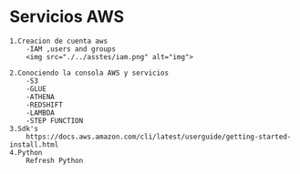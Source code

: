 # Servicios AWS

    1.Creacion de cuenta aws
        -IAM ,users and groups
        <img src="./../asstes/iam.png" alt="img">

    2.Conociendo la consola AWS y servicios
        -S3
        -GLUE
        -ATHENA
        -REDSHIFT
        -LAMBDA
        -STEP FUNCTION
    3.Sdk's
        https://docs.aws.amazon.com/cli/latest/userguide/getting-started-install.html
    4.Python
        Refresh Python
